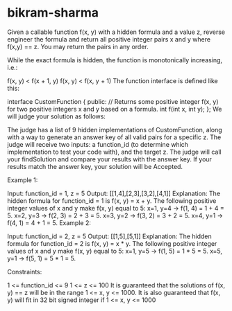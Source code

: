 # bikram-sharma


Given a callable function f(x, y) with a hidden formula and a value z, reverse engineer the formula and return all positive integer pairs x and y where f(x,y) == z. You may return the pairs in any order.

While the exact formula is hidden, the function is monotonically increasing, i.e.:

f(x, y) < f(x + 1, y)
f(x, y) < f(x, y + 1)
The function interface is defined like this:

interface CustomFunction {
public:
  // Returns some positive integer f(x, y) for two positive integers x and y based on a formula.
  int f(int x, int y);
};
We will judge your solution as follows:

The judge has a list of 9 hidden implementations of CustomFunction, along with a way to generate an answer key of all valid pairs for a specific z.
The judge will receive two inputs: a function_id (to determine which implementation to test your code with), and the target z.
The judge will call your findSolution and compare your results with the answer key.
If your results match the answer key, your solution will be Accepted.
 

Example 1:

Input: function_id = 1, z = 5
Output: [[1,4],[2,3],[3,2],[4,1]]
Explanation: The hidden formula for function_id = 1 is f(x, y) = x + y.
The following positive integer values of x and y make f(x, y) equal to 5:
x=1, y=4 -> f(1, 4) = 1 + 4 = 5.
x=2, y=3 -> f(2, 3) = 2 + 3 = 5.
x=3, y=2 -> f(3, 2) = 3 + 2 = 5.
x=4, y=1 -> f(4, 1) = 4 + 1 = 5.
Example 2:

Input: function_id = 2, z = 5
Output: [[1,5],[5,1]]
Explanation: The hidden formula for function_id = 2 is f(x, y) = x * y.
The following positive integer values of x and y make f(x, y) equal to 5:
x=1, y=5 -> f(1, 5) = 1 * 5 = 5.
x=5, y=1 -> f(5, 1) = 5 * 1 = 5.
 

Constraints:

1 <= function_id <= 9
1 <= z <= 100
It is guaranteed that the solutions of f(x, y) == z will be in the range 1 <= x, y <= 1000.
It is also guaranteed that f(x, y) will fit in 32 bit signed integer if 1 <= x, y <= 1000
